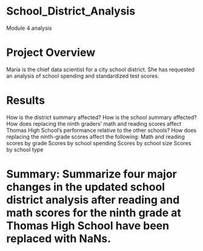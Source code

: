 # School_District_Analysis
Module 4 analysis 

# Project Overview 
Maria is the chief data scientist for a city school district. She has requested an analysis of school spending and standardized test scores.

# Results

How is the district summary affected?
How is the school summary affected?
How does replacing the ninth graders’ math and reading scores affect Thomas High School’s performance relative to the other schools?
How does replacing the ninth-grade scores affect the following:
Math and reading scores by grade
Scores by school spending
Scores by school size
Scores by school type

# Summary: Summarize four major changes in the updated school district analysis after reading and math scores for the ninth grade at Thomas High School have been replaced with NaNs.

